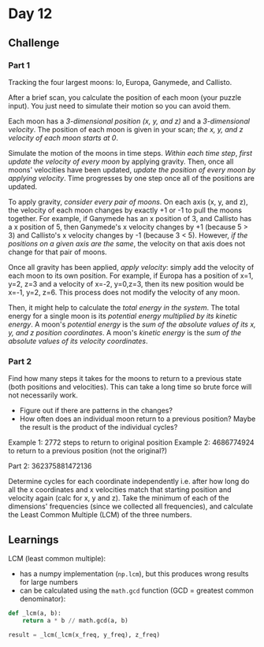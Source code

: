 # Day 12

## Challenge

### Part 1

Tracking the four largest moons: Io, Europa, Ganymede, and Callisto.

After a brief scan, you calculate the position of each moon (your puzzle input). You just need to simulate their motion so you can avoid them.

Each moon has a _3-dimensional position (x, y, and z)_ and a _3-dimensional velocity_. The position of each moon is given in your scan; _the x, y, and z velocity of each moon starts at 0_.

Simulate the motion of the moons in time steps. _Within each time step_, _first update the velocity of every moon_ by applying gravity. Then, once all moons' velocities have been updated, _update the position of every moon by applying velocity_. Time progresses by one step once all of the positions are updated.

To apply gravity, _consider every pair of moons_. On each axis (x, y, and z), the velocity of each moon changes by exactly +1 or -1 to pull the moons together. For example, if Ganymede has an x position of 3, and Callisto has a x position of 5, then Ganymede's x velocity changes by +1 (because 5 > 3) and Callisto's x velocity changes by -1 (because 3 < 5). However, _if the positions on a given axis are the same_, the velocity on that axis does not change for that pair of moons.

Once all gravity has been applied, _apply velocity_: simply add the velocity of each moon to its own position. For example, if Europa has a position of x=1, y=2, z=3 and a velocity of x=-2, y=0,z=3, then its new position would be x=-1, y=2, z=6. This process does not modify the velocity of any moon.

Then, it might help to calculate the _total energy in the system_. The total energy for a single moon is its _potential energy multiplied by its kinetic energy_. A moon's _potential energy_ is the _sum of the absolute values of its x, y, and z position coordinates_. A moon's _kinetic energy_ is the _sum of the absolute values of its velocity coordinates_. 

### Part 2

Find how many steps it takes for the moons to return to a previous state (both positions and velocities). This can take a long time so brute force will not necessarily work.

- Figure out if there are patterns in the changes? 
- How often does an individual moon return to a previous position? Maybe the result is the product of the individual cycles?

Example 1: 2772 steps to return to original position
Example 2: 4686774924 to return to a previous position (not the original?)

Part 2: 362375881472136

Determine cycles for each coordinate independently i.e. after how long do all the x coordinates and x velocities match that starting position and velocity again (calc for x, y and z). Take the minimum of each of the dimensions' frequencies (since we collected all frequencies), and calculate the Least Common Multiple (LCM) of the three numbers.

## Learnings

LCM (least common multiple):

- has a numpy implementation (`np.lcm`), but this produces wrong results for large numbers
- can be calculated using the `math.gcd` function (GCD = greatest common denominator):

```python
def _lcm(a, b):
    return a * b // math.gcd(a, b)

result = _lcm(_lcm(x_freq, y_freq), z_freq)
```